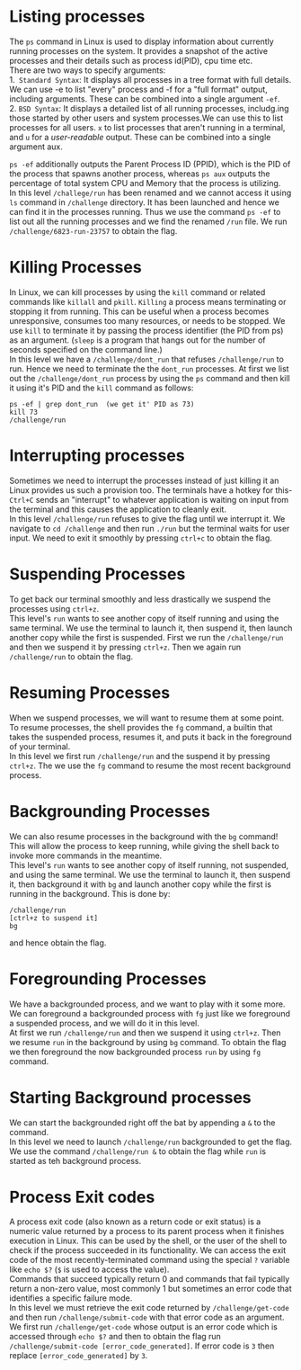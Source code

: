 # Listing processes 
The `ps` command in Linux is used to display information about currently running processes on the system. It provides a snapshot of the active processes and their details such as process id(PID), cpu time etc.  
There are two ways to specify arguments:  
1.` Standard Syntax`: It displays all processes in a tree format with full details. We can use -e to list "every" process and -f for a "full format" output, including arguments. These can be combined into a single argument `-ef`.  
2. `BSD Syntax`: It displays a detailed list of all running processes, includg.ing those started by other users and system processes.We can use this to list processes for all users. `x` to list processes that aren't running in a terminal, and `u` for a *user-readable* output. These can be combined into a single argument aux.  
  
`ps -ef` additionally outputs the Parent Process ID (PPID), which is the PID of the process that spawns another process, whereas `ps aux` outputs the percentage of total system CPU and Memory that the process is utilizing.  
In this level `/challege/run` has been renamed and we cannot access it using `ls` command in `/challenge` directory. It has been launched and hence we can find it in the processes running. Thus we use the command `ps -ef` to list out all the running processes and we find the renamed `/run` file. We run `/challenge/6823-run-23757` to obtain the flag.

# Killing Processes
In Linux, we can kill processes by using the `kill` command or related commands like `killall` and `pkill`. `Killing` a process means terminating or stopping it from running. This can be useful when a process becomes unresponsive, consumes too many resources, or needs to be stopped. We use `kill` to terminate it by passing the process identifier (the PID from ps) as an argument. (`sleep` is a program that hangs out for the number of seconds specified on the command line.)  
In this level we have a `/challenge/dont_run` that refuses `/challenge/run` to run. Hence we need to terminate the the `dont_run` processes. At first we list out the `/challenge/dont_run` process by using the `ps` command and then kill it using  it's PID and the `kill` command as follows:  
```
ps -ef | grep dont_run  (we get it' PID as 73)
kill 73
/challenge/run 
```
  
# Interrupting processes
Sometimes we need to interrupt the processes instead of just killing it an Linux provides us such a provision too. The terminals have a hotkey for this- `Ctrl+C` sends an "interrupt" to whatever application is waiting on input from the terminal and this causes the application to cleanly exit.  
In this level `/challenge/run` refuses to give the flag until we interrupt it. We navigate to `cd /challenge` and then run `./run` but the terminal waits for user input. We need to exit it smoothly by pressing `ctrl+c` to obtain the flag.

# Suspending Processes
To get back our terminal smoothly and less drastically we suspend the processes using `ctrl+z`.  
This level's `run` wants to see another copy of itself running and using the same terminal. We use the terminal to launch it, then suspend it, then launch another copy while the first is suspended.  First we run the `/challenge/run` and then we suspend it by pressing `ctrl+z`. Then we again run `/challenge/run`
to obtain the flag.

# Resuming Processes
When we suspend processes, we will want to resume them at some point. To resume processes, the shell provides the `fg` command, a builtin that takes the suspended process, resumes it, and puts it back in the foreground of your terminal.  
In this level we first run `/challenge/run` and the suspend it by pressing `ctrl+z`. The we use the `fg` command to resume the most recent background process.

# Backgrounding Processes
We can also resume processes in the background with the `bg` command! This will allow the process to keep running, while giving the shell back to invoke more commands in the meantime.  
This level's `run` wants to see another copy of itself running, not suspended, and using the same terminal. We use the terminal to launch it, then suspend it, then background it with `bg` and launch another copy while the first is running in the background. This is done by:
```
/challenge/run
[ctrl+z to suspend it]
bg
```
and hence obtain the flag.

# Foregrounding Processes
We have a backgrounded process, and we want to play with it some more. We can foreground a backgrounded process with `fg` just like we foreground a suspended process, and we will do it in this level.  
At first we run `/challenge/run` and then we suspend it using `ctrl+z`. Then we resume `run` in the background by using `bg` command. To obtain the flag we then foreground the now backgrounded process `run` by using `fg` command.

# Starting Background processes
We can start the backgrounded right off the bat by appending a `&` to the command.  
In this level we need to launch `/challenge/run` backgrounded to get the flag. We use the command `/challenge/run &` to obtain the flag while `run` is started as teh background process.

# Process Exit codes
A process exit code (also known as a return code or exit status) is a numeric value returned by a process to its parent process when it finishes execution in Linux. This can be used by the shell, or the user of the shell to check if the process succeeded in its functionality. We can access the exit code of the most recently-terminated command using the special `?` variable like `echo $?` (`$` is used to access the value).  
Commands that succeed typically return 0 and commands that fail typically return a non-zero value, most commonly 1 but sometimes an error code that identifies a specific failure mode.  
In this level we must retrieve the exit code returned by `/challenge/get-code` and then run `/challenge/submit-code` with that error code as an argument. We first run `/challenge/get-code` whose output is an error code which is accessed through `echo $?` and then to obtain the flag run `/challenge/submit-code [error_code_generated]`. If error code is `3` then replace `[error_code_generated]` by `3`. 
